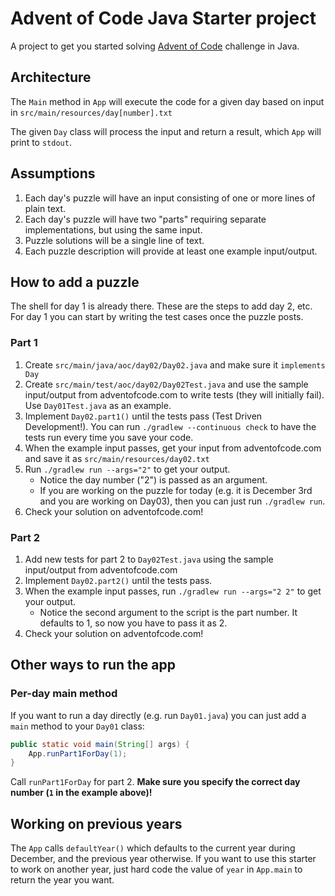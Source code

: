 # Advent of Code Java Starter project

A project to get you started solving [Advent of Code](https://adventofcode.com/) challenge in Java.

## Architecture

The `Main` method in `App` will execute the code for a given day based on input in `src/main/resources/day[number].txt`

The given `Day` class will process the input and return a result, which `App` will print to `stdout`.

## Assumptions

1. Each day's puzzle will have an input consisting of one or more lines of plain text.
1. Each day's puzzle will have two "parts" requiring separate implementations, but using the same input.
1. Puzzle solutions will be a single line of text.
1. Each puzzle description will provide at least one example input/output.

## How to add a puzzle

The shell for day 1 is already there. These are the steps to add day 2, etc. For day 1 you can start by writing the test cases once the puzzle posts.

### Part 1

1. Create `src/main/java/aoc/day02/Day02.java` and make sure it `implements Day`
1. Create `src/main/test/aoc/day02/Day02Test.java` and use the sample input/output from adventofcode.com to write tests (they will initially fail). Use `Day01Test.java` as an example.
1. Implement `Day02.part1()` until the tests pass (Test Driven Development!). You can run `./gradlew --continuous check` to have the tests run every time you save your code.
1. When the example input passes, get your input from adventofcode.com and save it as `src/main/resources/day02.txt`
1. Run `./gradlew run --args="2"` to get your output.
    - Notice the day number ("2") is passed as an argument.
    - If you are working on the puzzle for today (e.g. it is December 3rd and you are working on Day03), then you can just run `./gradlew run`.
1. Check your solution on adventofcode.com!

### Part 2

1. Add new tests for part 2 to `Day02Test.java` using the sample input/output from adventofcode.com
1. Implement `Day02.part2()` until the tests pass.
1. When the example input passes, run `./gradlew run --args="2 2"` to get your output.
    - Notice the second argument to the script is the part number. It defaults to 1, so now you have to pass it as 2.
1. Check your solution on adventofcode.com!

## Other ways to run the app

[//]: # (### VSCode)

[//]: # ()
[//]: # (If you are using VSCode, this project comes with a launch template that will prompt you for arguments. Enter just the day &#40;to run part 1&#41; or the day and part to run part 2.)

[//]: # ()
[//]: # (- If you want to run Day 3 part 1, just type `3`)

[//]: # (- If you want to run Day 4 part 2, type `4 2`)

### Per-day main method

If you want to run a day directly (e.g. run `Day01.java`) you can just add a `main` method to your `Day01` class:

```java
public static void main(String[] args) {
    App.runPart1ForDay(1);
}
```

Call `runPart1ForDay` for part 2. **Make sure you specify the correct day number (`1` in the example above)!**

## Working on previous years

The `App` calls `defaultYear()` which defaults to the current year during December, and the previous year otherwise. If you want to use this starter to work on another year, just hard code the value of `year` in `App.main` to return the year you want.
